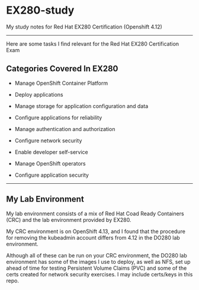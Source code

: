 # EX280-study
My study notes for Red Hat EX280 Certification (Openshift 4.12)

---

Here are some tasks I find relevant for the Red Hat EX280 Certification Exam

## Categories Covered In EX280

- Manage OpenShift Container Platform 

- Deploy applications 

- Manage storage for application configuration and data 

- Configure applications for reliability 

- Manage authentication and authorization

- Configure network security

- Enable developer self-service

- Manage OpenShift operators

- Configure application security
---

## My Lab Environment
My lab environment consists of a mix of Red Hat Coad Ready Containers (CRC) and the lab environment provided by EX280.  

My CRC environment is on OpenShift 4.13, and I found that the procedure for removing the kubeadmin account differs from 4.12 in the DO280 lab environment.  

Although all of these can be run on your CRC environment, the DO280 lab environment has some of the images I use to deploy, as well as NFS, set up ahead of time for testing Persistent Volume Claims (PVC) and some of the certs created for network security exercises. I may include certs/keys in this repo.
